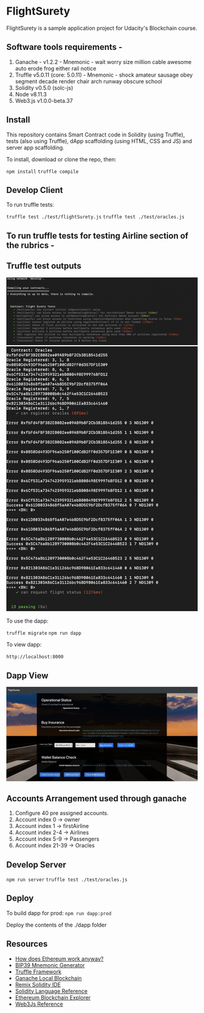 # FlightSurety

FlightSurety is a sample application project for Udacity's Blockchain course.

## Software tools requirements - 
1) Ganache - v1.2.2 - Mnemonic - wait worry size million cable awesome auto erode frog either rail notice
2) Truffle v5.0.11 (core: 5.0.11) - Mnemonic - shock amateur sausage obey segment decade render chair arch runway obscure school
3) Solidity v0.5.0 (solc-js)
4) Node v8.11.3
5) Web3.js v1.0.0-beta.37


## Install

This repository contains Smart Contract code in Solidity (using Truffle), tests (also using Truffle), dApp scaffolding (using HTML, CSS and JS) and server app scaffolding.

To install, download or clone the repo, then:

`npm install`
`truffle compile`

## Develop Client

To run truffle tests:

`truffle test ./test/flightSurety.js`
`truffle test ./test/oracles.js`

## To run truffle tests for testing Airline section of the rubrics - 


## Truffle test outputs
![FlightSurety](images/fsTest.png "flight surety tests")
<br>
![Oracles](images/oracleTest.png "Oracles tests")

To use the dapp:

`truffle migrate`
`npm run dapp`

To view dapp:

`http://localhost:8000`

## Dapp View
![FSView](images/FSDapp.png "Flight Surety")

## Accounts Arrangement used through ganache
1) Configure 40 pre assigned accounts.
2) Account index 0 -> owner
3) Account index 1 -> firstAirline
4) Account index 2-4 -> Airlines
5) Account index 5-9 -> Passengers
6) Account index 21-39 -> Oracles

## Develop Server

`npm run server`
`truffle test ./test/oracles.js`

## Deploy

To build dapp for prod:
`npm run dapp:prod`

Deploy the contents of the ./dapp folder


## Resources

* [How does Ethereum work anyway?](https://medium.com/@preethikasireddy/how-does-ethereum-work-anyway-22d1df506369)
* [BIP39 Mnemonic Generator](https://iancoleman.io/bip39/)
* [Truffle Framework](http://truffleframework.com/)
* [Ganache Local Blockchain](http://truffleframework.com/ganache/)
* [Remix Solidity IDE](https://remix.ethereum.org/)
* [Solidity Language Reference](http://solidity.readthedocs.io/en/v0.4.24/)
* [Ethereum Blockchain Explorer](https://etherscan.io/)
* [Web3Js Reference](https://github.com/ethereum/wiki/wiki/JavaScript-API)
